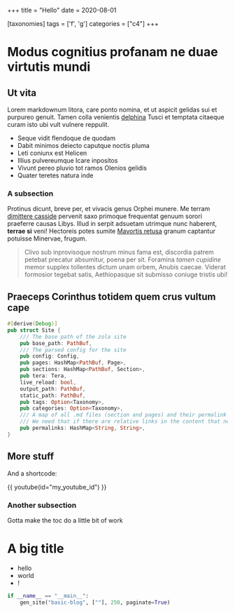 
+++
title = "Hello"
date = 2020-08-01

[taxonomies]
tags = ['f', 'g']
categories = ["c4"]
+++

# Modus cognitius profanam ne duae virtutis mundi

## Ut vita

Lorem markdownum litora, care ponto nomina, et ut aspicit gelidas sui et
purpureo genuit. Tamen colla venientis [delphina](http://nil-sol.com/ecquis)
Tusci et temptata citaeque curam isto ubi vult vulnere reppulit.

- Seque vidit flendoque de quodam
- Dabit minimos deiecto caputque noctis pluma
- Leti coniunx est Helicen
- Illius pulvereumque Icare inpositos
- Vivunt pereo pluvio tot ramos Olenios gelidis
- Quater teretes natura inde

### A subsection

Protinus dicunt, breve per, et vivacis genus Orphei munere. Me terram [dimittere
casside](http://corpus.org/) pervenit saxo primoque frequentat genuum sorori
praeferre causas Libys. Illud in serpit adsuetam utrimque nunc haberent,
**terrae si** veni! Hectoreis potes sumite [Mavortis retusa](http://tua.org/)
granum captantur potuisse Minervae, frugum.

> Clivo sub inprovisoque nostrum minus fama est, discordia patrem petebat precatur
absumitur, poena per sit. Foramina *tamen cupidine* memor supplex tollentes
dictum unam orbem, Anubis caecae. Viderat formosior tegebat satis, Aethiopasque
sit submisso coniuge tristis ubi!

## Praeceps Corinthus totidem quem crus vultum cape

```rs
#[derive(Debug)]
pub struct Site {
    /// The base path of the zola site
    pub base_path: PathBuf,
    /// The parsed config for the site
    pub config: Config,
    pub pages: HashMap<PathBuf, Page>,
    pub sections: HashMap<PathBuf, Section>,
    pub tera: Tera,
    live_reload: bool,
    output_path: PathBuf,
    static_path: PathBuf,
    pub tags: Option<Taxonomy>,
    pub categories: Option<Taxonomy>,
    /// A map of all .md files (section and pages) and their permalink
    /// We need that if there are relative links in the content that need to be resolved
    pub permalinks: HashMap<String, String>,
}
```

## More stuff
And a shortcode:

{{ youtube(id="my_youtube_id") }}

### Another subsection
Gotta make the toc do a little bit of work

# A big title

- hello
- world
- !

```py
if __name__ == "__main__":
    gen_site("basic-blog", [""], 250, paginate=True)
```
